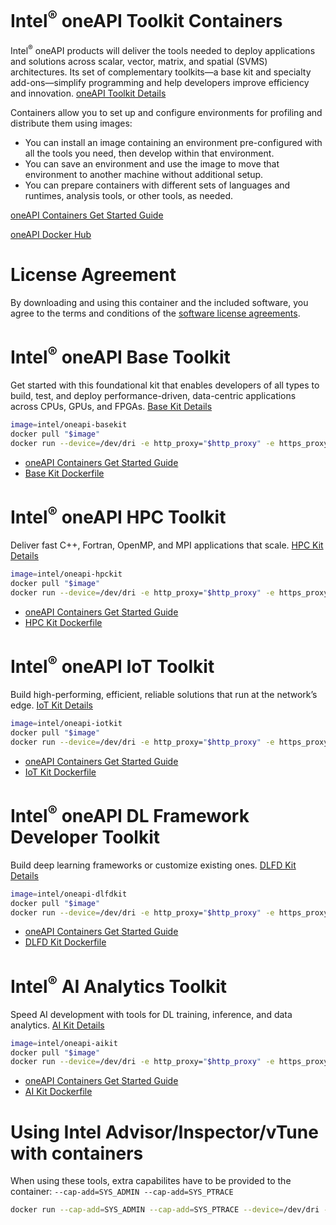 # Intel<sup>®</sup> oneAPI Toolkit Containers

Intel<sup>®</sup> oneAPI products will deliver the tools needed to deploy applications and solutions across scalar, vector, matrix, and spatial (SVMS) architectures. Its set of complementary toolkits—a base kit and specialty add-ons—simplify programming and help developers improve efficiency and innovation. [oneAPI Toolkit Details](https://software.intel.com/oneapi)

Containers allow you to set up and configure environments for profiling and distribute them using images:

* You can install an image containing an environment pre-configured with all the tools you need, then develop within that environment.
* You can save an environment and use the image to move that environment to another machine without additional setup.
* You can prepare containers with different sets of languages and runtimes, analysis tools, or other tools, as needed.

[oneAPI Containers Get Started Guide](https://software.intel.com/get-started-with-intel-oneapi-linux-using-containers)

[oneAPI Docker Hub](https://hub.docker.com/r/intel/oneapi)

# License Agreement

By downloading and using this container and the included software, you agree to the terms and conditions of the [software license agreements](https://github.com/intel/oneapi-containers/tree/master/licensing).

# Intel<sup>®</sup> oneAPI Base Toolkit

Get started with this foundational kit that enables developers of all types to build, test, and deploy performance-driven, data-centric applications across CPUs, GPUs, and FPGAs. [Base Kit Details](https://software.intel.com/oneapi/base-kit)

```sh
image=intel/oneapi-basekit
docker pull "$image"
docker run --device=/dev/dri -e http_proxy="$http_proxy" -e https_proxy="$https_proxy" -it "$image"
```

* [oneAPI Containers Get Started Guide](https://software.intel.com/get-started-with-intel-oneapi-linux-using-containers)
* [Base Kit Dockerfile](https://github.com/intel/oneapi-containers/blob/master/images/basekit-devel-ubuntu18.04/Dockerfile)

# Intel<sup>®</sup> oneAPI HPC Toolkit

Deliver fast C++, Fortran, OpenMP, and MPI applications that scale. [HPC Kit Details](https://software.intel.com/oneapi/hpc-kit)

```sh
image=intel/oneapi-hpckit
docker pull "$image"
docker run --device=/dev/dri -e http_proxy="$http_proxy" -e https_proxy="$https_proxy" -it "$image"
```

* [oneAPI Containers Get Started Guide](https://software.intel.com/get-started-with-intel-oneapi-linux-using-containers)
* [HPC Kit Dockerfile](https://github.com/intel/oneapi-containers/blob/master/images/hpckit-devel-ubuntu18.04/Dockerfile)

# Intel<sup>®</sup> oneAPI IoT Toolkit

Build high-performing, efficient, reliable solutions that run at the network’s edge. [IoT Kit Details](https://software.intel.com/oneapi/iot-kit)

```sh
image=intel/oneapi-iotkit
docker pull "$image"
docker run --device=/dev/dri -e http_proxy="$http_proxy" -e https_proxy="$https_proxy" -it "$image"
```

* [oneAPI Containers Get Started Guide](https://software.intel.com/get-started-with-intel-oneapi-linux-using-containers)
* [IoT Kit Dockerfile](https://github.com/intel/oneapi-containers/blob/master/images/iotkit-devel-ubuntu18.04/Dockerfile)

# Intel<sup>®</sup> oneAPI DL Framework Developer Toolkit

Build deep learning frameworks or customize existing ones. [DLFD Kit Details](https://software.intel.com/oneapi/dlfd-kit)

```sh
image=intel/oneapi-dlfdkit
docker pull "$image"
docker run --device=/dev/dri -e http_proxy="$http_proxy" -e https_proxy="$https_proxy" -it "$image"
```

* [oneAPI Containers Get Started Guide](https://software.intel.com/get-started-with-intel-oneapi-linux-using-containers)
* [DLFD Kit Dockerfile](https://github.com/intel/oneapi-containers/blob/master/images/dlfdkit-devel-ubuntu18.04/Dockerfile)

# Intel<sup>®</sup> AI Analytics Toolkit

Speed AI development with tools for DL training, inference, and data analytics. [AI Kit Details](https://software.intel.com/oneapi/ai-kit)

```sh
image=intel/oneapi-aikit
docker pull "$image"
docker run --device=/dev/dri -e http_proxy="$http_proxy" -e https_proxy="$https_proxy" -it "$image"
```

* [oneAPI Containers Get Started Guide](https://software.intel.com/get-started-with-intel-oneapi-linux-using-containers)
* [AI Kit Dockerfile](https://github.com/intel/oneapi-containers/blob/master/images/aikit-devel-ubuntu18.04/Dockerfile)

# Using Intel Advisor/Inspector/vTune with containers

When using these tools, extra capabilites have to be provided to the container: `--cap-add=SYS_ADMIN --cap-add=SYS_PTRACE`

```sh
docker run --cap-add=SYS_ADMIN --cap-add=SYS_PTRACE --device=/dev/dri -e http_proxy="$http_proxy" -e https_proxy="$https_proxy" -it "$image"
```
